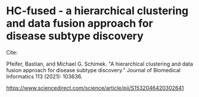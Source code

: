# HC-fused - a hierarchical clustering and data fusion approach for disease subtype discovery

Cite:

Pfeifer, Bastian, and Michael G. Schimek. "A hierarchical clustering and data fusion approach for disease subtype discovery." Journal of Biomedical Informatics 113 (2021): 103636.

https://www.sciencedirect.com/science/article/pii/S1532046420302641


